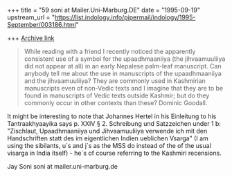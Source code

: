+++
title = "59 soni at Mailer.Uni-Marburg.DE"
date = "1995-09-19"
upstream_url = "https://list.indology.info/pipermail/indology/1995-September/003186.html"

+++
[Archive link](https://list.indology.info/pipermail/indology/1995-September/003186.html)

>While reading with a friend I recently noticed the apparently consistent use of
>a symbol for the upaadhmaaniiya (the jihvaamuuliiya did not appear at all)
>in an early Nepalese palm-leaf manuscript.
>Can anybody tell me about the use in manuscripts of the upaadhmaaniiya and the
>jihvaamuuliiya?  They are commonly used in Kashmirian manuscripts even of
>non-Vedic texts and I imagine that they are to be found in manuscripts of Vedic
>texts outside Kashmir; but do they commonly occur in other contexts than these?
>Dominic Goodall.
>
It might be interesting to note that Johannes Hertel in his Einleitung to
his Tantraakhyaayika says p. XXIV § 2. Schreibung und Satzzeichen under 1
b: "Zischlaut, Upaadhmaaniiya und Jihvaamuuliiya verwende ich mit den
Handschriften statt des im eigentlichen Indien ueblichen Vsarga" (I am
using the sibilants, u´s and j´s as the MSS do instead of the of the usual
visarga in India itself) - he´s of course referring to the Kashmiri
recensions.

Jay Soni
soni at mailer.uni-marburg.de







